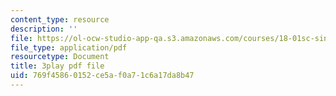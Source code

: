 ```yaml
---
content_type: resource
description: ''
file: https://ol-ocw-studio-app-qa.s3.amazonaws.com/courses/18-01sc-single-variable-calculus-fall-2010/769f45860152ce5af0a71c6a17da8b47_-MI0b4h3rS0.pdf
file_type: application/pdf
resourcetype: Document
title: 3play pdf file
uid: 769f4586-0152-ce5a-f0a7-1c6a17da8b47
---
```

